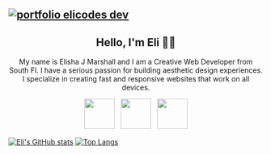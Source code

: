 
## [![portfolio elicodes dev](https://user-images.githubusercontent.com/12935765/106035786-7e029900-60a2-11eb-8256-0867b8f1a3de.png)](https://portfolio.elicodes.dev/)
<!--
- ## [![portfolio elicodes dev](https://user-images.githubusercontent.com/12935765/106036227-084afd00-60a3-11eb-8db0-272966fe3043.png)](https://portfolio.elicodes.dev/)
-->
<h2 align="center">Hello, I'm Eli 👋🏾</h2>
<p align="center">
My name is Elisha J Marshall and I am a Creative Web Developer from South Fl. I have a serious passion for building aesthetic design experiences. I specialize in creating fast and responsive websites that work on all devices.</p>

<p align='center'>
<a href="https://github.com/iamelimars/"><img height="60" src="https://user-images.githubusercontent.com/12935765/106039475-29ade800-60a7-11eb-86f0-47c8247a16bb.png"></a>&nbsp;&nbsp;
<a href="https://www.youtube.com/c/elicodes"><img height="60" src="https://user-images.githubusercontent.com/12935765/106039477-29ade800-60a7-11eb-84ee-89eaa8a30f64.png"></a>&nbsp;&nbsp;
<a href="https://www.linkedin.com/in/elicodes/"><img height="60" src="https://user-images.githubusercontent.com/12935765/106039476-29ade800-60a7-11eb-9f84-f7db5189d511.png"></a>
</p>


<a align="center">[![Eli's GitHub stats](https://github-readme-stats.vercel.app/api?username=iamelimars&show_icons=true&theme=vue)](https://github.com/iamelimars/github-readme-stats)</a>
<a align="center">
[![Top Langs](https://github-readme-stats.vercel.app/api/top-langs/?username=iamelimars&layout=compact&show_icons=true&theme=vue)](https://github.com/iamelimars/github-readme-stats)
</a>




